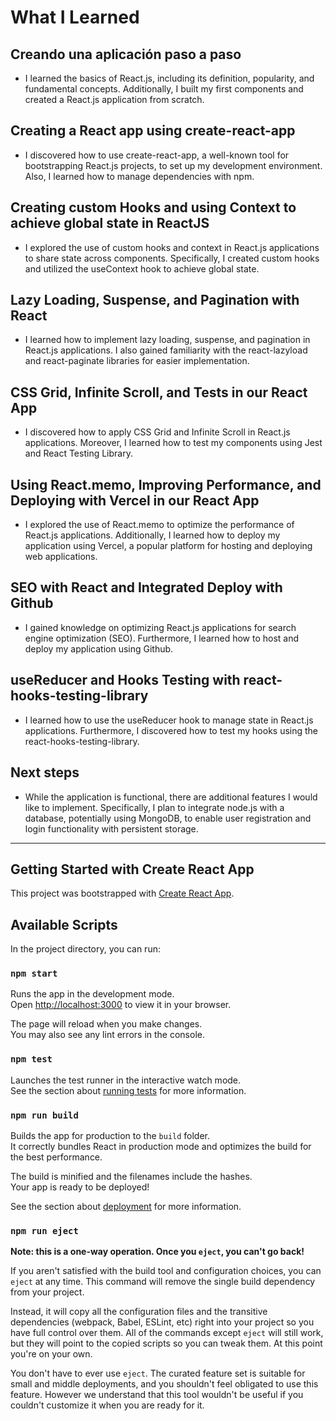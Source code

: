 # What I Learned

## Creando una aplicación paso a paso

- I learned the basics of React.js, including its definition, popularity, and fundamental concepts. Additionally, I built my first components and created a React.js application from scratch.

## Creating a React app using create-react-app

- I discovered how to use create-react-app, a well-known tool for bootstrapping React.js projects, to set up my development environment. Also, I learned how to manage dependencies with npm.

## Creating custom Hooks and using Context to achieve global state in ReactJS

- I explored the use of custom hooks and context in React.js applications to share state across components. Specifically, I created custom hooks and utilized the useContext hook to achieve global state.

## Lazy Loading, Suspense, and Pagination with React

- I learned how to implement lazy loading, suspense, and pagination in React.js applications. I also gained familiarity with the react-lazyload and react-paginate libraries for easier implementation.

## CSS Grid, Infinite Scroll, and Tests in our React App

- I discovered how to apply CSS Grid and Infinite Scroll in React.js applications. Moreover, I learned how to test my components using Jest and React Testing Library.

## Using React.memo, Improving Performance, and Deploying with Vercel in our React App

- I explored the use of React.memo to optimize the performance of React.js applications. Additionally, I learned how to deploy my application using Vercel, a popular platform for hosting and deploying web applications.

## SEO with React and Integrated Deploy with Github

- I gained knowledge on optimizing React.js applications for search engine optimization (SEO). Furthermore, I learned how to host and deploy my application using Github.

## useReducer and Hooks Testing with react-hooks-testing-library

- I learned how to use the useReducer hook to manage state in React.js applications. Furthermore, I discovered how to test my hooks using the react-hooks-testing-library.

## Next steps

- While the application is functional, there are additional features I would like to implement. Specifically, I plan to integrate node.js with a database, potentially using MongoDB, to enable user registration and login functionality with persistent storage.

---

## Getting Started with Create React App

This project was bootstrapped with [Create React App](https://github.com/facebook/create-react-app).

## Available Scripts

In the project directory, you can run:

### `npm start`

Runs the app in the development mode.\
Open [http://localhost:3000](http://localhost:3000) to view it in your browser.

The page will reload when you make changes.\
You may also see any lint errors in the console.

### `npm test`

Launches the test runner in the interactive watch mode.\
See the section about [running tests](https://facebook.github.io/create-react-app/docs/running-tests) for more information.

### `npm run build`

Builds the app for production to the `build` folder.\
It correctly bundles React in production mode and optimizes the build for the best performance.

The build is minified and the filenames include the hashes.\
Your app is ready to be deployed!

See the section about [deployment](https://facebook.github.io/create-react-app/docs/deployment) for more information.

### `npm run eject`

**Note: this is a one-way operation. Once you `eject`, you can't go back!**

If you aren't satisfied with the build tool and configuration choices, you can `eject` at any time. This command will remove the single build dependency from your project.

Instead, it will copy all the configuration files and the transitive dependencies (webpack, Babel, ESLint, etc) right into your project so you have full control over them. All of the commands except `eject` will still work, but they will point to the copied scripts so you can tweak them. At this point you're on your own.

You don't have to ever use `eject`. The curated feature set is suitable for small and middle deployments, and you shouldn't feel obligated to use this feature. However we understand that this tool wouldn't be useful if you couldn't customize it when you are ready for it.
